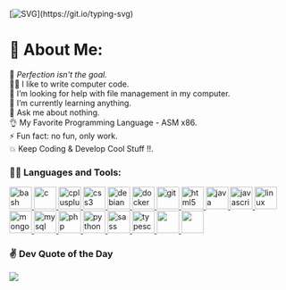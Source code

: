 [![SVG](https://readme-typing-svg.demolab.com?font=Fira+Code&size=40&duration=1500&pause=1000&color=20F77B&width=800&height=70&lines=Yet+Another+Github+Profile;You'll+Find+Some+Cool+Web+Stuff;Thank+you+for+being+here.)](https://git.io/typing-svg)

# 💫 About Me:
🔭 <em>Perfection isn't the goal.</em><br>🧑‍💻 I like to write computer code.<br>🤝 I’m looking for help with file management in my computer.<br>🌱 I’m currently learning anything. <br>💬 Ask me about nothing. <br> 👌 My Favorite Programming Language - ASM x86. <br>⚡ Fun fact: no fun, only work. <br> 💥 Keep Coding & Develop Cool Stuff !!.

<h3 align="left">🧑‍💻 Languages and Tools: </h3>
    <p align="left"> 
        <a href="https://www.gnu.org/software/bash/" target="_blank" rel="noreferrer"> 
            <img src="https://cdn.jsdelivr.net/gh/offensive-vk/Icons@master/bash/bash-original.svg" alt="bash" width="40" height="40" /> </a>
        <a href="https://www.cprogramming.com/" target="_blank" rel="noreferrer"> 
            <img src="https://cdn.jsdelivr.net/gh/offensive-vk/Icons@master/c/c-original.svg" alt="c" width="40" height="40" /> </a> 
        <a href="https://www.w3schools.com/cpp/" target="_blank" rel="noreferrer"> 
            <img src="https://cdn.jsdelivr.net/gh/offensive-vk/Icons@master/cplusplus/cplusplus-original.svg" alt="cplusplus" width="40" height="40" /> </a> 
        <a href="https://www.w3schools.com/css/" target="_blank" rel="noreferrer"> 
            <img src="https://cdn.jsdelivr.net/gh/offensive-vk/Icons@master/css3/css3-original-wordmark.svg" alt="css3" width="40" height="40" /> </a> 
        <a href="https://debian.org" target="_blank" rel="noreferrer">
            <img src="https://cdn.jsdelivr.net/gh/offensive-vk/Icons@master/debian/debian-original.svg" alt="debian" width="40" height="40" /> </a> 
        <a href="https://docker.com/" target="_blank" rel="noreferrer"> 
            <img src="https://cdn.jsdelivr.net/gh/offensive-vk/Icons@master/docker/docker-original.svg" alt="docker" width="40" height="40" /> </a>
        <a href="https://git-scm.com/" target="_blank" rel="noreferrer"> 
            <img src="https://www.vectorlogo.zone/logos/git-scm/git-scm-icon.svg" alt="git" width="40" height="40" /> </a> 
        <a href="https://www.w3.org/html/" target="_blank" rel="noreferrer"> 
            <img src="https://cdn.jsdelivr.net/gh/offensive-vk/Icons@master/html5/html5-original-wordmark.svg" alt="html5" width="40" height="40" /> </a> 
        <a href="https://www.java.com" target="_blank" rel="noreferrer">
            <img src="https://cdn.jsdelivr.net/gh/offensive-vk/Icons@master/java/java-original.svg" alt="java" width="40" height="40" /> </a> 
        <a href="https://developer.mozilla.org/en-US/docs/Web/JavaScript" target="_blank" rel="noreferrer">
            <img src="https://cdn.jsdelivr.net/gh/offensive-vk/Icons@master/javascript/javascript-original.svg" alt="javascript" width="40" height="40" /> </a> 
        <a href="https://www.linux.org/" target="_blank" rel="noreferrer"> 
            <img src="https://cdn.jsdelivr.net/gh/offensive-vk/Icons@master/linux/linux-original.svg" alt="linux" width="40" height="40" /> </a> 
        <a href="https://www.mongodb.com/" target="_blank" rel="noreferrer"> 
            <img src="https://cdn.jsdelivr.net/gh/offensive-vk/Icons@master/mongodb/mongodb-original-wordmark.svg" alt="mongodb" width="40" height="40" /> </a> 
        <a href="https://www.mysql.com/" target="_blank" rel="noreferrer"> 
            <img src="https://cdn.jsdelivr.net/gh/offensive-vk/Icons@master/mysql/mysql-original-wordmark.svg" alt="mysql" width="40" height="40" /> </a> 
        <a href="https://www.php.net" target="_blank" rel="noreferrer"> 
            <img src="https://cdn.jsdelivr.net/gh/offensive-vk/Icons@master/php/php-original.svg" alt="php" width="40" height="40" /> </a> 
        <a href="https://www.python.org" target="_blank" rel="noreferrer"> 
            <img src="https://cdn.jsdelivr.net/gh/offensive-vk/Icons@master/python/python-original.svg" alt="python" width="40" height="40" /> </a> 
        <a href="https://sass-lang.com" target="_blank" rel="noreferrer"> 
            <img src="https://cdn.jsdelivr.net/gh/offensive-vk/Icons@master/sass/sass-original.svg" alt="sass" width="40" height="40" /> </a> 
        <a href="https://www.typescriptlang.org/" target="_blank" rel="noreferrer"> 
            <img src="https://cdn.jsdelivr.net/gh/offensive-vk/Icons@master/typescript/typescript-original.svg" alt="typescript" width="40" height="40" /> </a> 
        <a href="https://github.com/" target="_blank" rel="noreferrer">
            <img src="https://cdn.jsdelivr.net/gh/offensive-vk/Icons@master/github/github-original-wordmark.svg" height="40" width="40" /> </a>
        <a href="https://npmjs.org/" target="_blank" rel="noreferrer">
            <img src="https://cdn.jsdelivr.net/gh/offensive-vk/Icons@master/npm/npm-original-wordmark.svg" height="40" width="40" /> </a>
    </p>
<!--
![](https://github-readme-streak-stats.herokuapp.com/?user=offensive-vk&theme=shades-of-purple&hide_border=true) 
![](https://github-readme-stats.vercel.app/api/top-langs/?username=offensive-vk&theme=shades-of-purple&hide_border=true&include_all_commits=true&count_private=true&layout=compact)
-->

### ✌️ Dev Quote of the Day
![](https://quotes-github-readme.vercel.app/api?type=horizontal&theme=radical)

<!--
## I Mostly Prefer Working On ~
<div align="center">
<a href="https://www.nginx.com/"><img src="https://cdn.jsdelivr.net/gh/offensive-vk/offensive-vk@old/Server.svg" alt="server" height="400px" width="600px"/><br/></a>
</div> -->
<!--
# Loops in Life.tsx
<a href="https://www.typescriptlang.org/play#code/"> 
<img src="https://github.com/offensive-vk/offensive-vk/blob/old/MyLife.svg" alt="main" width="1080px"/> </a>
-->
